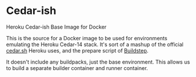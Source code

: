 # Cedar-ish
Heroku Cedar-ish Base Image for Docker

This is the source for a Docker image to be used for environments emulating the Heroku Cedar-14 stack. It's sort of a mashup of the official [cedar.sh](https://github.com/heroku/stack-images/blob/master/bin/cedar-14.sh) Heroku uses, and the prepare script of [Buildstep](https://github.com/progrium/buildstep). 

It doesn't include any buildpacks, just the base environment. This allows us to build a separate builder container and runner container.
